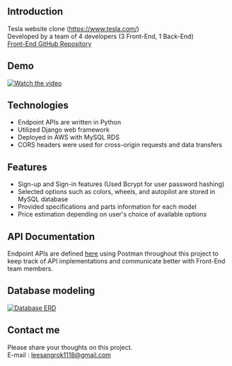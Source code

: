## Introduction
Tesla website clone (https://www.tesla.com/)<br>
Developed by a team of 4 developers (3 Front-End, 1 Back-End)<br>
[Front-End GitHub Repository](https://github.com/wecode-bootcamp-korea/WelonMusk_frontend)

## Demo
[![Watch the video](https://img.youtube.com/vi/JQ6JGS6QFsQ/0.jpg)](https://youtu.be/JQ6JGS6QFsQ)

## Technologies
- Endpoint APIs are written in Python
- Utilized Django web framework
- Deployed in AWS with MySQL RDS
- CORS headers were used for cross-origin requests and data transfers 

## Features
- Sign-up and Sign-in features (Used Bcrypt for user password hashing)
- Selected options such as colors, wheels, and autopilot are stored in MySQL database
- Provided specifications and parts information for each model
- Price estimation depending on user's choice of available options

## API Documentation
Endpoint APIs are defined <a href="https://documenter.getpostman.com/view/9816664/SWLcdorr?version=latest" target="_blank">here</a> using Postman throughout this project to keep track of API implementations and communicate better with Front-End team members.

## Database modeling
<a target="_blank" rel="noopener noreferrer" href="https://github.com/wecode-bootcamp-korea/WelonMusk_backend/blob/master/tesla_erd.png"><img src="https://github.com/wecode-bootcamp-korea/WelonMusk_backend/raw/master/tesla_erd.png" alt="Database ERD" style="max-width:100%;"></a>

## Contact me
Please share your thoughts on this project.<br>
E-mail : leesangrok1118@gmail.com
